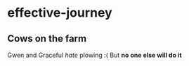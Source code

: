 # effective-journey
## Cows on the farm
Gwen and Graceful _hate_ plowing :(
But **no one else will do it**

